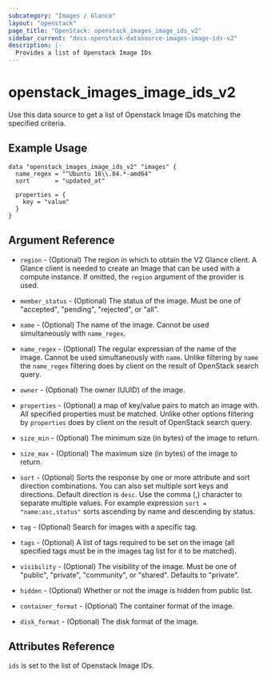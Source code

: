 ```yaml
---
subcategory: "Images / Glance"
layout: "openstack"
page_title: "OpenStack: openstack_images_image_ids_v2"
sidebar_current: "docs-openstack-datasource-images-image-ids-v2"
description: |-
  Provides a list of Openstack Image IDs
---
```


# openstack\_images\_image\_ids\_v2

Use this data source to get a list of Openstack Image IDs matching the
specified criteria.

## Example Usage

```hcl
data "openstack_images_image_ids_v2" "images" {
  name_regex = "^Ubuntu 16\\.04.*-amd64"
  sort       = "updated_at"

  properties = {
    key = "value"
  }
}
```

## Argument Reference

* `region` - (Optional) The region in which to obtain the V2 Glance client. A
  Glance client is needed to create an Image that can be used with a compute
  instance. If omitted, the `region` argument of the provider is used.

* `member_status` - (Optional) The status of the image. Must be one of
  "accepted", "pending", "rejected", or "all".

* `name` - (Optional) The name of the image. Cannot be used simultaneously with
  `name_regex`.

* `name_regex` - (Optional) The regular expressian of the name of the image.
  Cannot be used simultaneously with `name`. Unlike filtering by `name` the
  `name_regex` filtering does by client on the result of OpenStack search
  query.

* `owner` - (Optional) The owner (UUID) of the image.

* `properties` - (Optional) a map of key/value pairs to match an image with.
  All specified properties must be matched. Unlike other options filtering by
  `properties` does by client on the result of OpenStack search query.

* `size_min` - (Optional) The minimum size (in bytes) of the image to return.

* `size_max` - (Optional) The maximum size (in bytes) of the image to return.

* `sort` - (Optional) Sorts the response by one or more attribute and sort
  direction combinations. You can also set multiple sort keys and directions.
  Default direction is `desc`. Use the comma (,) character to separate multiple
  values. For example expression `sort = "name:asc,status"` sorts ascending by
  name and descending by status.

* `tag` - (Optional) Search for images with a specific tag.

* `tags` - (Optional) A list of tags required to be set on the image (all
  specified tags must be in the images tag list for it to be matched).

* `visibility` - (Optional) The visibility of the image. Must be one of
  "public", "private", "community", or "shared". Defaults to "private".

* `hidden` - (Optional) Whether or not the image is hidden from public list.

* `container_format` - (Optional) The container format of the image.

* `disk_format` - (Optional) The disk format of the image.

## Attributes Reference

`ids` is set to the list of Openstack Image IDs.
